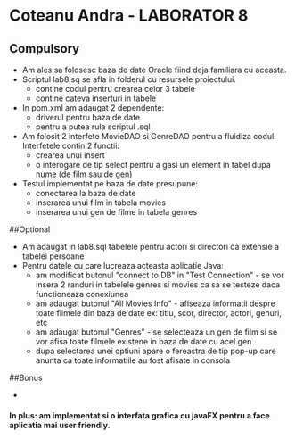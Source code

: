 # Coteanu Andra - LABORATOR 8
## Compulsory 

* Am ales sa folosesc baza de date Oracle fiind deja familiara cu aceasta.
* Scriptul lab8.sq se afla in folderul cu resursele proiectului.
  * contine codul pentru crearea celor 3 tabele
  * contine cateva inserturi in tabele 
* In pom.xml am adaugat 2 dependente:
  * driverul pentru baza de date
  * pentru a putea rula scriptul .sql
* Am folosit 2 interfete MovieDAO si GenreDAO pentru a fluidiza codul. Interfetele contin 2 functii:
  * crearea unui insert
  * o interogare de tip select pentru a gasi un element in tabel dupa nume (de film sau de gen)
* Testul implementat pe baza de date presupune:
  * conectarea la baza de date
  * inserarea unui film in tabela movies
  * inserarea unui gen de filme in tabela genres
  
##Optional

* Am adaugat in lab8.sql tabelele pentru actori si directori ca extensie a tabelei persoane
* Pentru datele cu care lucreaza acteasta aplicatie Java:
  * am modificat butonul "connect to DB" in "Test Connection" - se vor insera 2 randuri in tabelele genres si movies ca sa se testeze daca functioneaza conexiunea
  * am adaugat butonul "All Movies Info" - afiseaza informatii despre toate filmele din baza de date ex: titlu, scor, director, actori, genuri, etc
  * am adaugat butonul "Genres" - se selecteaza un gen de film si se vor afisa toate filmele existene in baza de date cu acel gen
  * dupa selectarea unei optiuni apare o fereastra de tip pop-up care anunta ca toate informatiile au fost afisate in consola
  
##Bonus

*

#### In plus: am implementat si o interfata grafica cu javaFX pentru a face aplicatia mai user friendly.

  